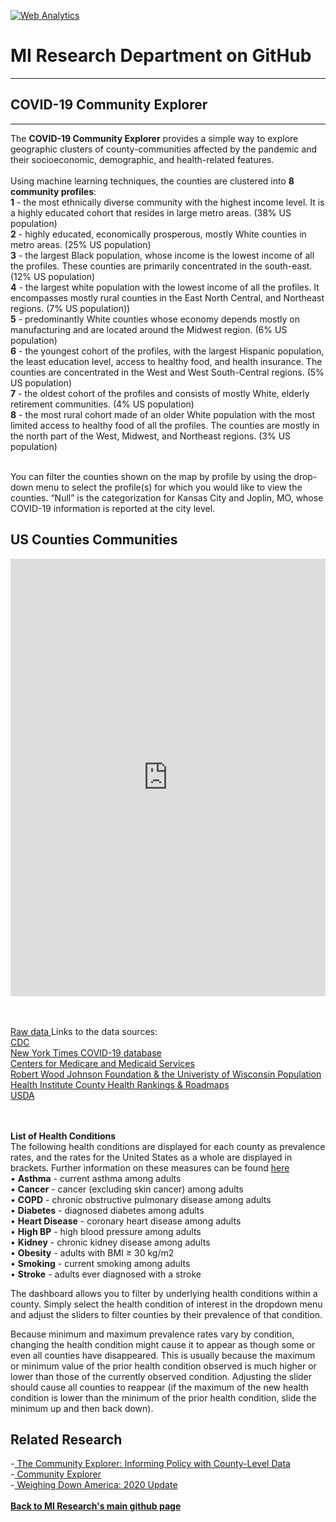 <br><br>
<head><!-- Global site tag (gtag.js) - Google Analytics -->
<script async src="https://www.googletagmanager.com/gtag/js?id=UA-166686264-2"></script>
<script>
  window.dataLayer = window.dataLayer || [];
  function gtag(){dataLayer.push(arguments);}
  gtag('js', new Date());

  gtag('config', 'UA-166686264-2');
</script>

<!-- Default Statcounter code for
MI-COVID-19-Community-Explorer
https://miresearch.github.io/MI-COVID-19-Community-Explorer/
-->
<script type="text/javascript">
var sc_project=12336862; 
var sc_invisible=1; 
var sc_security="4fed8680"; 
</script>
<script type="text/javascript"
src="https://www.statcounter.com/counter/counter.js"
async></script>
<noscript><div class="statcounter"><a title="Web Analytics"
href="https://statcounter.com/" target="_blank"><img
class="statcounter"
src="https://c.statcounter.com/12336862/0/4fed8680/1/"
alt="Web Analytics"></a></div></noscript>
<!-- End of Statcounter Code -->

<meta name="twitter:title" content="COVID-19 Community Explorer">
<meta name="twitter:description" content="The MI COVID-19 Community Explorer provides a simple way to explore geographic clusters of communities affected by the pandemic and their socioeconomic, demographic, and health-related features.">
<meta name="twitter:image" content="https://milkeninstitute.org/sites/default/files/COVID19%20Community%20Explorer%20Image.jpg">
<meta name="twitter:card" content="summary_large_image">

<meta property="og:title" content="COVID-19 Community Explorer">
<meta property="og:description" content="The MI COVID-19 Community Explorer provides a simple way to explore geographic clusters of communities affected by the pandemic and their socioeconomic, demographic, and health-related features.&nbsp;">
<meta property="og:image" content="https://milkeninstitute.org/sites/default/files/COVID19%20Community%20Explorer%20Image.jpg">
<meta property="og:image:url" content="https://milkeninstitute.org/sites/default/files/COVID19%20Community%20Explorer%20Image.jpg">
<meta property="og:image:secure_url" content="https://milkeninstitute.org/sites/default/files/COVID19%20Community%20Explorer%20Image.jpg">
<meta property="og:url" content="https://miresearch.github.io/MI-COVID-19-Community-Explorer/">

</head>

<H1><b>MI Research Department on GitHub </b></H1><Hr>

<H2><b> COVID-19 Community Explorer</b> </H2> <Hr>
The <b>COVID-19 Community Explorer</b> provides a simple way to explore geographic clusters of county-communities affected by the pandemic and their socioeconomic, demographic, and health-related features. <br>
  <br> Using machine learning techniques, the counties are clustered into <b>8 community profiles</B>:
 <br><b>1</b> - the most ethnically diverse community with the highest income level. It is a highly educated cohort that resides in large metro areas. (38% US population)
<br><b>2</b> - highly educated, economically prosperous, mostly White counties in metro areas. (25% US population)
<br><b>3</b> - the largest Black population, whose income is the lowest income of all the profiles. These counties are primarily concentrated in the south-east. (12% US population)
<br><b>4</b> - the largest white population with the lowest income of all the profiles. It encompasses mostly rural counties in the East North Central, and Northeast regions. (7% US population))
<br><b>5</b> - predominantly White counties whose economy depends mostly on manufacturing and are located around the Midwest region. (6% US population) 
<br><b>6</b> - the youngest cohort of the profiles, with the largest Hispanic population, the least education level, access to healthy food, and health insurance. The counties are concentrated in the West and West South-Central regions.  (5% US population)
<br><b>7</b> - the oldest cohort of the profiles and consists of mostly White, elderly retirement communities. (4% US population)
<br><b>8</b> - the most rural cohort made of an older White population with the most limited access to healthy food of all the profiles. The counties are mostly in the north part of the West, Midwest, and Northeast regions. (3% US population)<br>

  
<Br>
  
You can filter the counties shown on the map by profile by using the drop-down menu to select the profile(s) for which you would like to view the counties. “Null” is the categorization for Kansas City and Joplin, MO, whose COVID-19 information is reported at the city level. 

  
<H2>US Counties Communities </H2>
<center><iframe src="https://public.tableau.com/views/COVID-19CommunityProfile_16105893795010/Map?:showVizHome=no&:embed=true" width="100%" height="700" frameborder="0"></iframe></center>

<br>
<br>
  
<a href="https://github.com/MIresearch/MI-COVID-19-Community-Explorer/blob/master/MI%20COVID-19%20Community%20Explorer_July%205.xlsx" target="_blank"> Raw data </a>
<Bh>
Links to the data sources:<br>
<a href="https://www.cdc.gov/" target="_blank"> CDC </a><br>
<a href="https://www.nytimes.com/interactive/2020/us/coronavirus-us-cases.html" target="_blank">New York Times COVID-19 database</a><br>
<a href="https://www.cms.gov/Research-Statistics-Data-and-Systems/Statistics-Trends-and-Reports/Chronic-Conditions/CC_Main" target="_blank"> Centers for Medicare and Medicaid Services</a> <Br>
<a href= "https://www.countyhealthrankings.org/explore-health-rankings/rankings-data-documentation" target="_blank"> Robert Wood Johnson Foundation & the Univeristy of Wisconsin Population Health Institute County Health Rankings & Roadmaps</a> <Br>
 <a href="https://www.ers.usda.gov/data-products/county-level-data-sets/" target="_blank"> USDA </a> <Br>
  
 <br>
 <br>
  <b>List of Health Conditions </b><br>
  The following health conditions are displayed for each county as prevalence rates, and the rates for the United States as a whole are displayed in brackets. Further information on these measures can be found  <a href="https://www.cdc.gov/places/measure-definitions/index.html" target="_blank"> here</a> <br>
•	 <b>Asthma</b> - current asthma among adults <br>
•	 <b>Cancer</b> - cancer (excluding skin cancer) among adults <br>
•	 <b>COPD</b> - chronic obstructive pulmonary disease among adults <br>
•	 <b>Diabetes</b> - diagnosed diabetes among adults <br>
•	 <b>Heart Disease</b> - coronary heart disease among adults  <br>
•	 <b>High BP</b> - high blood pressure among adults <br>
•	 <b>Kidney</b> - chronic kidney disease among adults <br>
•	 <b>Obesity</b> - adults with BMI ≥ 30 kg/m2 <br>
•	 <b>Smoking</b> - current smoking among adults  <br>
•	 <b>Stroke</b> - adults ever diagnosed with a stroke  <br>
  
  The dashboard allows you to filter by underlying health conditions within a county. Simply select the health condition of interest in the dropdown menu and adjust the sliders to filter counties by their prevalence of that condition. 

Because minimum and maximum prevalence rates vary by condition, changing the health condition might cause it to appear as though some or even all counties have disappeared. This is usually because the maximum or minimum value of the prior health condition observed is much higher or lower than those of the currently observed condition. Adjusting the slider should cause all counties to reappear (if the maximum of the new health condition is lower than the minimum of the prior health condition, slide the minimum up and then back down). 


<H2>Related Research</H2>
-<a href="https://milkeninstitute.org/sites/default/files/reports-pdf/Community%20Explorer.pdf" target="_blank"> The Community Explorer: Informing Policy with County-Level Data </a> <br>
-<a href="https://miresearch.github.io/Community-Explorer/" target="_blank"> Community Explorer</a> <br>
-<a href="https://milkeninstitute.org/reports/weighing-down-america-2020-update" target="_blank"> Weighing Down America: 2020 Update</a><br>
<Br>
<a href=" https://miresearch.github.io/About/" target="_blank"> <b>Back to MI Research's main github page</b>  </a>



